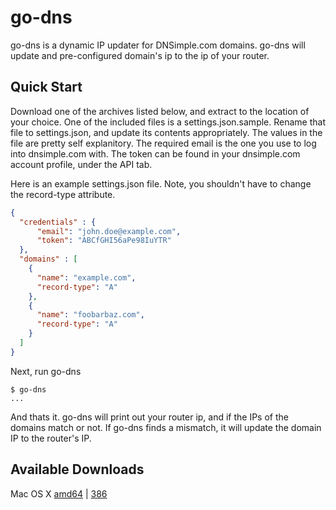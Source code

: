 # go-dns

go-dns is a dynamic IP updater for DNSimple.com domains.  go-dns will update
and pre-configured domain's ip to the ip of your router.

## Quick Start

Download one of the archives listed below, and extract to the location of
your choice.  One of the included files is a settings.json.sample.  Rename
that file to settings.json, and update its contents appropriately.  The
values in the file are pretty self explanitory.  The required email is
the one you use to log into dnsimple.com with.  The token can be found
in your dnsimple.com account profile, under the API tab.

Here is an example settings.json file.  Note, you shouldn't have to change
the record-type attribute.
```json
{
  "credentials" : {
      "email": "john.doe@example.com",
      "token": "ABCfGHI56aPe98IuYTR"
  },
  "domains" : [
    {
      "name": "example.com",
      "record-type": "A"
    },
    {
      "name": "foobarbaz.com",
      "record-type": "A"
    }
  ]
}
```

Next, run go-dns

```
$ go-dns
...
```

And thats it.  go-dns will print out your router ip, and if the IPs of
the domains match or not.  If go-dns finds a mismatch, it will update the
domain IP to the router's IP.

## Available Downloads

Mac OS X [amd64](http://dl.bintray.com/jcarley/go-dns/0.1_darwin_amd64.zip) | [386](http://dl.bintray.com/jcarley/go-dns/0.1_darwin_386.zip)
